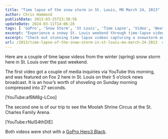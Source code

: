```yaml
---
title: "Time lapse of the snow storm in St. Louis, MO March 24, 2013"
author: Chris Hammond
publishDate: 2013-03-25T23:38:56
updateDate: 2024-03-11T14:06:28
tags: [ 'GoPro', 'Snow Storm', 'St Louis', 'Time Lapse', 'Video', 'Weather', 'YouTube' ]
excerpt: "Experience a snowy St. Louis weekend through time-lapse videos, from shoveling snow to visiting the Moolah Shrine Circus!"
excerpt: "Check out stunning time lapse videos capturing a snowstorm and the Moolah Shrine Circus in St. Louis! Shot with a GoPro Hero3 Black. 🌨️📹 #timelapse #GoPro"
url: /2013/time-lapse-of-the-snow-storm-in-st-louis-mo-march-24-2013  # Use the generated URL with year
---
```

<p>Here are a couple of time lapse videos from the winter (spring) snow storm here in St. Louis over the past weekend.</p>  <p>The first video got a couple of media inquiries via YouTube this morning, and was featured on Fox 2 here in St. Louis on their 5 o’clock news broadcast. It is an hour’s worth of shoveling on Sunday morning compressed into 27 seconds. </p>  <p>[YouTube:afBM8g-LCoo]</p>  <p>The second one is of our trip to see the Moolah Shrine Circus at the St. Charles Family Arena.</p>  <p>[YouTube:rNulS4thDlE]</p>  <p>Both videos were shot with a <a href="https://www.amazon.com/gp/product/B009TCD8V8/ref=as_li_ss_tl?ie=UTF8&amp;camp=1789&amp;creative=390957&amp;creativeASIN=B009TCD8V8&amp;linkCode=as2&amp;tag=chrishammondc-20" target="_blank">GoPro Hero3 Black</a>.</p>



